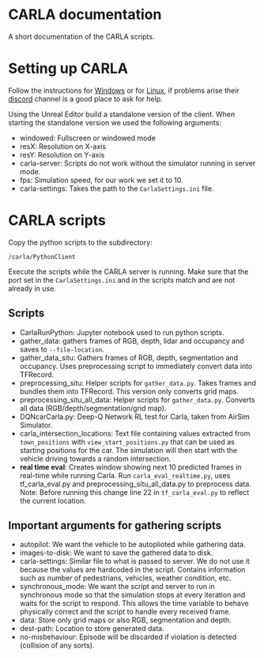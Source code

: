# CARLA documentation
A short documentation of the CARLA scripts.

# Setting up CARLA
Follow the instructions for [Windows](https://carla.readthedocs.io/en/latest/how_to_build_on_windows/) or for [Linux](https://carla.readthedocs.io/en/latest/how_to_build_on_linux/), if problems arise their [discord](https://discordapp.com/invite/8kqACuC) channel is a good place to ask for help.

Using the Unreal Editor build a standalone version of the client. When starting the standalone version we used the following arguments:

  - windowed: Fullscreen or windowed mode
  - resX: Resolution on X-axis
  - resY: Resolution on Y-axis
  - carla-server: Scripts do not work without the simulator running in server mode.
  - fps: Simulation speed, for our work we set it to 10.
  - carla-settings: Takes the path to the `CarlaSettings.ini` file.

# CARLA scripts
Copy the python scripts to the subdirectory:
```
/carla/PythonClient
```
Execute the scripts while the CARLA server is running. Make sure that the port set in the `CarlaSettings.ini` and in the scripts match and are not already in use.

## Scripts
  - CarlaRunPython: Jupyter notebook used to run python scripts.
  - gather_data: gathers frames of RGB, depth, lidar and occupancy and saves to `--file-location`.
  - gather_data_situ: Gathers frames of RGB, depth, segmentation and occupancy. Uses preprocessing script to immediately convert data into TFRecord.
  - preprocessing_situ: Helper scripts for `gather_data.py`. Takes frames and bundles them into TFRecord. This version only converts grid maps.
  - preprocessing_situ_all_data: Helper scripts for `gather_data.py`. Converts all data (RGB/depth/segmentation/grid map).
  - DQNcarCarla.py: Deep-Q Network RL test for Carla, taken from AirSim Simulator.
  - carla_intersection_locations: Text file containing values extracted from `town_positions` with `view_start_positions.py` that can be used as starting positions for the car. The simulation will then start with the vehicle driving towards a random intersection.
  - **real time eval**: Creates window showing next 10 predicted frames in real-time while running Carla. Run `carla_eval_realtime.py`, uses tf_carla_eval.py and preprocessing_situ_all_data.py to preprocess data. Note: Before running this change line 22 in `tf_carla_eval.py` to reflect the current location.

## Important arguments for gathering scripts
  - autopilot: We want the vehicle to be autoplioted while gathering data.
  - images-to-disk: We want to save the gathered data to disk.
  - carla-settings: Similar file to what is passed to server. We do not use it because the values are hardcoded in the script. Contains information such as number of pedestrians, vehicles, weather condition, etc.
  - synchronous_mode: We want the script and server to run in synchronous mode so that the simulation stops at every iteration and waits for the script to respond. This allows the time variable to behave physically correct and the script to handle every received frame.
  - data: Store only grid maps or also RGB, segmentation and depth.
  - dest-path: Location to store generated data.
  - no-misbehaviour: Episode will be discarded if violation is detected (collision of any sorts).
